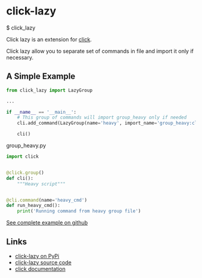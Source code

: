 # click-lazy

$ click_lazy

Click lazy is an extension for [click](https://palletsprojects.com/p/click).

Click lazy allow you to separate set of commands in file and import it only if necessary.

## A Simple Example

```python
from click_lazy import LazyGroup

...

if __name__ == '__main__':
    # This group of commands will import group_heavy only if needed
    cli.add_command(LazyGroup(name='heavy', import_name='group_heavy:cli'))

    cli()
```

group_heavy.py

```python
import click


@click.group()
def cli():
    """Heavy script"""


@cli.command(name='heavy_cmd')
def run_heavy_cmd():
    print('Running command from heavy group file')
```

[See complete example on github](https://github.com/nagolos/click-lazy/tree/main/examples)

## Links

- [click-lazy on PyPi](https://pypi.org/project/click-lazy/)
- [click-lazy source code](https://github.com/nagolos/click-lazy)
- [click documentation](https://click.palletsprojects.com/)
